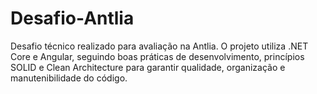 # Desafio-Antlia
Desafio técnico realizado para avaliação na Antlia. O projeto utiliza .NET Core e Angular, seguindo boas práticas de desenvolvimento, princípios SOLID e Clean Architecture para garantir qualidade, organização e manutenibilidade do código.
